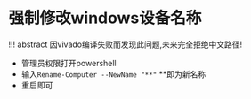 # 强制修改windows设备名称

!!! abstract
    因vivado编译失败而发现此问题,未来完全拒绝中文路径!

* 管理员权限打开powershell
* 输入`Rename-Computer --NewName "**"` **即为新名称
* 重启即可